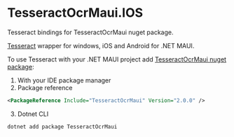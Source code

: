 ﻿# TesseractOcrMaui.IOS 

Tesseract bindings for TesseractOcrMaui nuget package. 

[Tesseract](https://github.com/tesseract-ocr/tesseract) wrapper for windows, iOS and Android for .NET MAUI.

To use Tesseract with your .NET MAUI project add [TesseractOcrMaui nuget package](https://www.nuget.org/packages/TesseractOcrMaui/):

1. With your IDE package manager
2. Package reference
```xml
<PackageReference Include="TesseractOcrMaui" Version="2.0.0" /> 
```
3. Dotnet CLI
```
dotnet add package TesseractOcrMaui
```